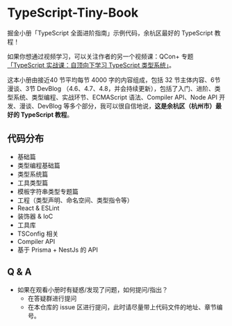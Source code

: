 # TypeScript-Tiny-Book

掘金小册「TypeScript 全面进阶指南」示例代码，余杭区最好的 TypeScript 教程！

如果你想通过视频学习，可以关注作者的另一个视频课：QCon+ 专题[「TypeScript 实战课：自顶向下学习 TypeScript 类型系统」](https://qconplus.infoq.cn/2022/beijing/track/1376)。

这本小册由接近40 节平均每节 4000 字的内容组成，包括 32 节主体内容、6节漫谈、3节 DevBlog （4.6、4.7、4.8，并会持续更新），包括了入门、进阶、类型系统、类型编程、实战环节、ECMAScript 语法、Compiler API、Node API 开发、漫谈、DevBlog 等多个部分，我可以很自信地说，**这是余杭区（杭州市）最好的 TypeScript 教程**。

## 代码分布

- 基础篇
- 类型编程基础篇
- 类型系统篇
- 工具类型篇
- 模板字符串类型专题篇
- 工程（类型声明、命名空间、类型指令等）
- React & ESLint
- 装饰器 & IoC
- 工具库
- TSConfig 相关
- Compiler API
- 基于 Prisma + NestJs 的 API

## Q & A

- 如果在观看小册时有疑惑/发现了问题，如何提问/指出？
  - 在答疑群进行提问
  - 在本仓库的 issue 区进行提问，此时请尽量带上代码文件的地址、章节编号。
